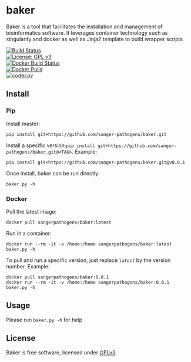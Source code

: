 # baker
Baker is a tool that facilitates the installation and management of bioinformatics software.  It leverages container technology such as singularity and docker as well as Jinja2 template to build wrapper scripts

[![Build Status](https://travis-ci.org/sanger-pathogens/baker.svg?branch=master)](https://travis-ci.org/sanger-pathogens/baker)   
[![License: GPL v3](https://img.shields.io/badge/License-GPL%20v3-brightgreen.svg)](https://github.com/sanger-pathogens/baker/blob/master/LICENSE)   
[![Docker Build Status](https://img.shields.io/docker/cloud/build/sangerpathogens/baker.svg)](https://hub.docker.com/r/sangerpathogens/baker)   
[![Docker Pulls](https://img.shields.io/docker/pulls/sangerpathogens/baker.svg)](https://hub.docker.com/r/sangerpathogens/baker)   
[![codecov](https://codecov.io/gh/sanger-pathogens/baker/branch/master/graph/badge.svg)](https://codecov.io/gh/sanger-pathogens/baker)   

## Install
### Pip
Install master:
```
pip install git+https://github.com/sanger-pathogens/baker.git
```
Install a specific version:```pip install git+https://github.com/sanger-pathogens/baker.git@<TAG>```.  Example:
```
pip install git+https://github.com/sanger-pathogens/baker.git@v0.0.1
```
Once install, baker can be run directly:
```
baker.py -h
```
### Docker
Pull the latest image:
```
docker pull sangerpathogens/baker:latest
```

Run in a container:
```
docker run --rm -it -v /home:/home sangerpathogens/baker:latest baker.py -h
```

To pull and run a specific version, just replace ```latest``` by the version number.  Example:
```
docker pull sangerpathogens/baker:0.0.1
docker run --rm -it -v /home:/home sangerpathogens/baker:0.0.1 baker.py -h
```

## Usage
Please run ```baker.py -h``` for help

## License
Baker is free software, licensed under [GPLv3](https://github.com/sanger-pathogens/baker/blob/master/LICENSE).

